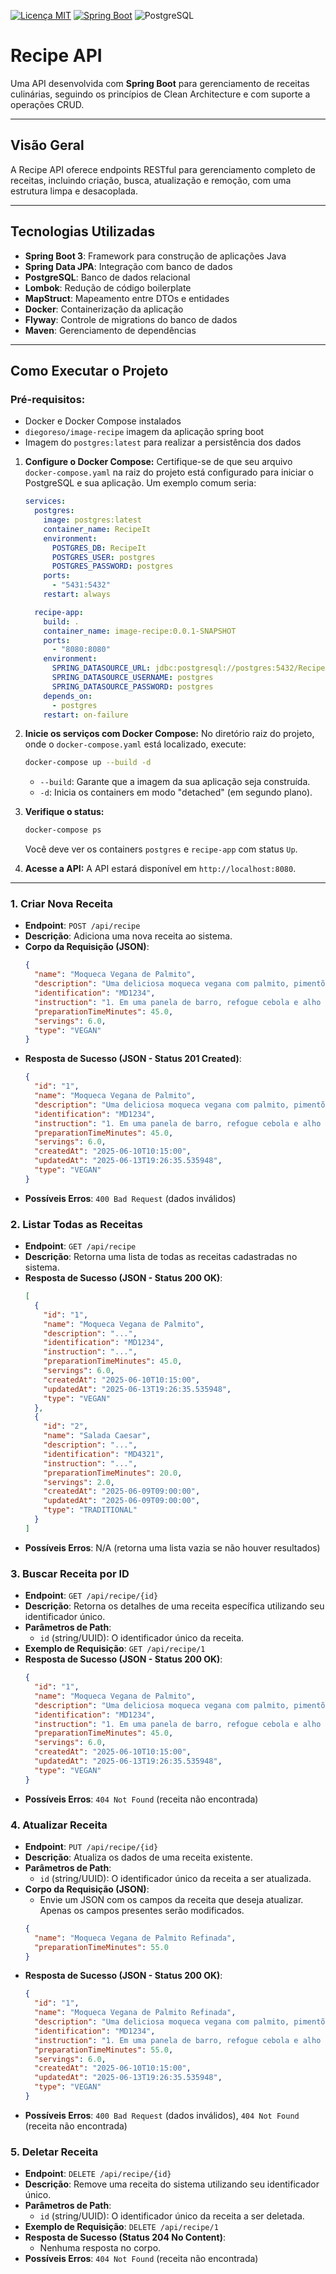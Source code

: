 [![Licença MIT](https://img.shields.io/badge/License-MIT-yellow.svg)](https://opensource.org/licenses/MIT)
[![Spring Boot](https://img.shields.io/badge/Spring_Boot-3.5.0-blue.svg?logo=spring-boot&logoColor=white)](https://spring.io/projects/spring-boot)
![PostgreSQL](https://img.shields.io/badge/PostgreSQL-316192?logo=postgresql&logoColor=white)

# Recipe API

Uma API desenvolvida com **Spring Boot** para gerenciamento de receitas culinárias, seguindo os princípios de Clean Architecture e com suporte a operações CRUD.

---

## Visão Geral

A Recipe API oferece endpoints RESTful para gerenciamento completo de receitas, incluindo criação, busca, atualização e remoção, com uma estrutura limpa e desacoplada.

---

## Tecnologias Utilizadas

* **Spring Boot 3**: Framework para construção de aplicações Java
* **Spring Data JPA**: Integração com banco de dados
* **PostgreSQL**: Banco de dados relacional
* **Lombok**: Redução de código boilerplate
* **MapStruct**: Mapeamento entre DTOs e entidades
* **Docker**: Containerização da aplicação
* **Flyway**: Controle de migrations do banco de dados
* **Maven**: Gerenciamento de dependências

---

## Como Executar o Projeto

### Pré-requisitos:

* Docker e Docker Compose instalados
* `diegoreso/image-recipe` imagem da aplicação spring boot
* Imagem do `postgres:latest` para realizar a persistência dos dados


1.  **Configure o Docker Compose:**
    Certifique-se de que seu arquivo `docker-compose.yaml` na raiz do projeto está configurado para iniciar o PostgreSQL e sua aplicação. Um exemplo comum seria:

    ```yaml
    services:
      postgres:
        image: postgres:latest
        container_name: RecipeIt
        environment:
          POSTGRES_DB: RecipeIt
          POSTGRES_USER: postgres
          POSTGRES_PASSWORD: postgres
        ports:
          - "5431:5432"
        restart: always

      recipe-app:
        build: .
        container_name: image-recipe:0.0.1-SNAPSHOT
        ports:
          - "8080:8080"
        environment:
          SPRING_DATASOURCE_URL: jdbc:postgresql://postgres:5432/RecipeIt
          SPRING_DATASOURCE_USERNAME: postgres
          SPRING_DATASOURCE_PASSWORD: postgres
        depends_on:
          - postgres
        restart: on-failure
    ```

2.  **Inicie os serviços com Docker Compose:**
    No diretório raiz do projeto, onde o `docker-compose.yaml` está localizado, execute:
    ```bash
    docker-compose up --build -d
    ```
    * `--build`: Garante que a imagem da sua aplicação seja construída.
    * `-d`: Inicia os containers em modo "detached" (em segundo plano).

3.  **Verifique o status:**
    ```bash
    docker-compose ps
    ```
    Você deve ver os containers `postgres` e `recipe-app` com status `Up`.

4.  **Acesse a API:**
    A API estará disponível em `http://localhost:8080`.

---

### 1. Criar Nova Receita

* **Endpoint**: `POST /api/recipe`
* **Descrição**: Adiciona uma nova receita ao sistema.
* **Corpo da Requisição (JSON)**:
    ```json
    {
      "name": "Moqueca Vegana de Palmito",
      "description": "Uma deliciosa moqueca vegana com palmito, pimentões coloridos e leite de coco, cheia de sabor e aroma.",
      "identification": "MD1234",
      "instruction": "1. Em uma panela de barro, refogue cebola e alho no azeite de dendê. 2. Adicione os pimentões, tomates e palmito. 3. Despeje o leite de coco e tempere com coentro e sal. 4. Cozinhe em fogo baixo até engrossar. 5. Sirva com arroz branco e farofa.",
      "preparationTimeMinutes": 45.0,
      "servings": 6.0,
      "type": "VEGAN"
    }
    ```
* **Resposta de Sucesso (JSON - Status 201 Created)**:
    ```json
    {
      "id": "1",
      "name": "Moqueca Vegana de Palmito",
      "description": "Uma deliciosa moqueca vegana com palmito, pimentões coloridos e leite de coco, cheia de sabor e aroma.",
      "identification": "MD1234",
      "instruction": "1. Em uma panela de barro, refogue cebola e alho no azeite de dendê. 2. Adicione os pimentões, tomates e palmito. 3. Despeje o leite de coco e tempere com coentro e sal. 4. Cozinhe em fogo baixo até engrossar. 5. Sirva com arroz branco e farofa.",
      "preparationTimeMinutes": 45.0,
      "servings": 6.0,
      "createdAt": "2025-06-10T10:15:00",
      "updatedAt": "2025-06-13T19:26:35.535948",
      "type": "VEGAN"
    }
    ```
* **Possíveis Erros**: `400 Bad Request` (dados inválidos)

### 2. Listar Todas as Receitas

* **Endpoint**: `GET /api/recipe`
* **Descrição**: Retorna uma lista de todas as receitas cadastradas no sistema.
* **Resposta de Sucesso (JSON - Status 200 OK)**:
    ```json
    [
      {
        "id": "1",
        "name": "Moqueca Vegana de Palmito",
        "description": "...",
        "identification": "MD1234",
        "instruction": "...",
        "preparationTimeMinutes": 45.0,
        "servings": 6.0,
        "createdAt": "2025-06-10T10:15:00",
        "updatedAt": "2025-06-13T19:26:35.535948",
        "type": "VEGAN"
      },
      {
        "id": "2",
        "name": "Salada Caesar",
        "description": "...",
        "identification": "MD4321",
        "instruction": "...",
        "preparationTimeMinutes": 20.0,
        "servings": 2.0,
        "createdAt": "2025-06-09T09:00:00",
        "updatedAt": "2025-06-09T09:00:00",
        "type": "TRADITIONAL"
      }
    ]
    ```
* **Possíveis Erros**: N/A (retorna uma lista vazia se não houver resultados)

### 3. Buscar Receita por ID

* **Endpoint**: `GET /api/recipe/{id}`
* **Descrição**: Retorna os detalhes de uma receita específica utilizando seu identificador único.
* **Parâmetros de Path**:
    * `id` (string/UUID): O identificador único da receita.
* **Exemplo de Requisição**: `GET /api/recipe/1`
* **Resposta de Sucesso (JSON - Status 200 OK)**:
    ```json
    {
      "id": "1",
      "name": "Moqueca Vegana de Palmito",
      "description": "Uma deliciosa moqueca vegana com palmito, pimentões coloridos e leite de coco, cheia de sabor e aroma.",
      "identification": "MD1234",
      "instruction": "1. Em uma panela de barro, refogue cebola e alho no azeite de dendê. 2. Adicione os pimentões, tomates e palmito. 3. Despeje o leite de coco e tempere com coentro e sal. 4. Cozinhe em fogo baixo até engrossar. 5. Sirva com arroz branco e farofa.",
      "preparationTimeMinutes": 45.0,
      "servings": 6.0,
      "createdAt": "2025-06-10T10:15:00",
      "updatedAt": "2025-06-13T19:26:35.535948",
      "type": "VEGAN"
    }
    ```
* **Possíveis Erros**: `404 Not Found` (receita não encontrada)

### 4. Atualizar Receita

* **Endpoint**: `PUT /api/recipe/{id}`
* **Descrição**: Atualiza os dados de uma receita existente.
* **Parâmetros de Path**:
    * `id` (string/UUID): O identificador único da receita a ser atualizada.
* **Corpo da Requisição (JSON)**:
    * Envie um JSON com os campos da receita que deseja atualizar. Apenas os campos presentes serão modificados.
    ```json
    {
      "name": "Moqueca Vegana de Palmito Refinada",
      "preparationTimeMinutes": 55.0
    }
    ```
* **Resposta de Sucesso (JSON - Status 200 OK)**:
    ```json
    {
      "id": "1",
      "name": "Moqueca Vegana de Palmito Refinada",
      "description": "Uma deliciosa moqueca vegana com palmito, pimentões coloridos e leite de coco, cheia de sabor e aroma.",
      "identification": "MD1234",
      "instruction": "1. Em uma panela de barro, refogue cebola e alho no azeite de dendê. 2. Adicione os pimentões, tomates e palmito. 3. Despeje o leite de coco e tempere com coentro e sal. 4. Cozinhe em fogo baixo até engrossar. 5. Sirva com arroz branco e farofa.",
      "preparationTimeMinutes": 55.0,
      "servings": 6.0,
      "createdAt": "2025-06-10T10:15:00",
      "updatedAt": "2025-06-13T19:26:35.535948",
      "type": "VEGAN"
    }
    ```
* **Possíveis Erros**: `400 Bad Request` (dados inválidos), `404 Not Found` (receita não encontrada)

### 5. Deletar Receita

* **Endpoint**: `DELETE /api/recipe/{id}`
* **Descrição**: Remove uma receita do sistema utilizando seu identificador único.
* **Parâmetros de Path**:
    * `id` (string/UUID): O identificador único da receita a ser deletada.
* **Exemplo de Requisição**: `DELETE /api/recipe/1`
* **Resposta de Sucesso (Status 204 No Content)**:
    * Nenhuma resposta no corpo.
* **Possíveis Erros**: `404 Not Found` (receita não encontrada)

  
